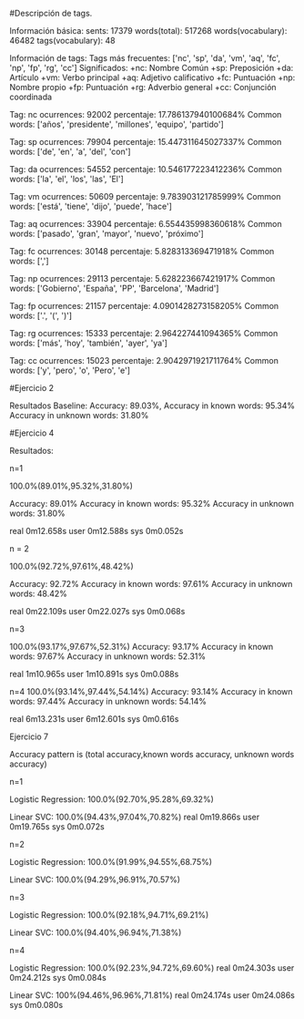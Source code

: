 #Descripción de tags.

Información básica:
sents: 17379
words(total): 517268
words(vocabulary): 46482
tags(vocabulary): 48

Información de tags:
Tags más frecuentes: ['nc', 'sp', 'da', 'vm', 'aq', 'fc', 'np', 'fp', 'rg', 'cc']
Significados:
+nc: Nombre Común
+sp: Preposición
+da: Artículo
+vm: Verbo principal
+aq: Adjetivo calificativo
+fc: Puntuación
+np: Nombre propio
+fp: Puntuación
+rg: Adverbio general
+cc: Conjunción coordinada

Tag: nc
ocurrences: 92002
percentaje: 17.786137940100684%
Common words: ['años', 'presidente', 'millones', 'equipo', 'partido']

Tag: sp
ocurrences: 79904
percentaje: 15.447311645027337%
Common words: ['de', 'en', 'a', 'del', 'con']

Tag: da
ocurrences: 54552
percentaje: 10.546177223412236%
Common words: ['la', 'el', 'los', 'las', 'El']

Tag: vm
ocurrences: 50609
percentaje: 9.783903121785999%
Common words: ['está', 'tiene', 'dijo', 'puede', 'hace']

Tag: aq
ocurrences: 33904
percentaje: 6.554435998360618%
Common words: ['pasado', 'gran', 'mayor', 'nuevo', 'próximo']

Tag: fc
ocurrences: 30148
percentaje: 5.828313369471918%
Common words: [',']

Tag: np
ocurrences: 29113
percentaje: 5.628223667421917%
Common words: ['Gobierno', 'España', 'PP', 'Barcelona', 'Madrid']

Tag: fp
ocurrences: 21157
percentaje: 4.0901428273158205%
Common words: ['.', '(', ')']

Tag: rg
ocurrences: 15333
percentaje: 2.964227441094365%
Common words: ['más', 'hoy', 'también', 'ayer', 'ya']

Tag: cc
ocurrences: 15023
percentaje: 2.9042971921711764%
Common words: ['y', 'pero', 'o', 'Pero', 'e']


#Ejercicio 2

Resultados Baseline:
Accuracy: 89.03%,
Accuracy in known words: 95.34%
Accuracy in unknown words: 31.80%


#Ejercicio 4

Resultados:

n=1

100.0%(89.01%,95.32%,31.80%)

Accuracy: 89.01%
Accuracy in known words: 95.32%
Accuracy in unknown words: 31.80%

real    0m12.658s
user    0m12.588s
sys 0m0.052s

n = 2

100.0%(92.72%,97.61%,48.42%)

Accuracy: 92.72%
Accuracy in known words: 97.61%
Accuracy in unknown words: 48.42%

real    0m22.109s
user    0m22.027s
sys 0m0.068s

n=3

100.0%(93.17%,97.67%,52.31%)
Accuracy: 93.17%
Accuracy in known words: 97.67%
Accuracy in unknown words: 52.31%

real    1m10.965s
user    1m10.891s
sys 0m0.088s


n=4
100.0%(93.14%,97.44%,54.14%)
Accuracy: 93.14%
Accuracy in known words: 97.44%
Accuracy in unknown words: 54.14%

real    6m13.231s
user    6m12.601s
sys 0m0.616s

Ejercicio 7

Accuracy pattern is (total accuracy,known words accuracy, unknown words accuracy)

n=1

Logistic Regression: 100.0%(92.70%,95.28%,69.32%)

Linear SVC: 100.0%(94.43%,97.04%,70.82%)
real    0m19.866s
user    0m19.765s
sys 0m0.072s


n=2

Logistic Regression: 100.0%(91.99%,94.55%,68.75%)

Linear SVC: 100.0%(94.29%,96.91%,70.57%)

n=3

Logistic Regression: 100.0%(92.18%,94.71%,69.21%)

Linear SVC: 100.0%(94.40%,96.94%,71.38%)

n=4

Logistic Regression: 100.0%(92.23%,94.72%,69.60%)
real    0m24.303s
user    0m24.212s
sys 0m0.084s

Linear SVC: 100%(94.46%,96.96%,71.81%)
real    0m24.174s
user    0m24.086s
sys 0m0.080s



